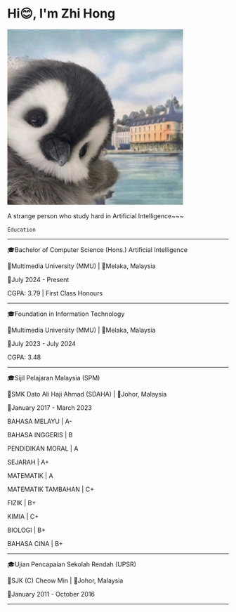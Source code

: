 # Hi😊, I'm Zhi Hong

![Alt text](images/penguin.jpg)

A strange person who study hard in Artificial Intelligence~~~

~~~~~~~~~~~~~~~~~~~~~~~~~~~
Education
~~~~~~~~~~~~~~~~~~~~~~~~~~~

---------------------------------------------------------------

🎓Bachelor of Computer Science (Hons.) Artificial Intelligence

🏫Multimedia University (MMU) | 📌Melaka, Malaysia

📆July 2024 - Present

CGPA: 3.79 | First Class Honours

--------------------------------------------------------------------------------
🎓Foundation in Information Technology

🏫Multimedia University (MMU) | 📌Melaka, Malaysia

📆July 2023 - July 2024

CGPA: 3.48

---------------------------------------------------------------------------------

🎓Sijil Pelajaran Malaysia (SPM)

🏫SMK Dato Ali Haji Ahmad (SDAHA) | 📌Johor, Malaysia

📆January 2017 - March 2023

BAHASA MELAYU       | A- 

BAHASA INGGERIS     | B

PENDIDIKAN MORAL    | A 

SEJARAH             | A+ 

MATEMATIK           | A 

MATEMATIK TAMBAHAN  | C+ 

FIZIK               | B+ 

KIMIA               | C+ 

BIOLOGI             | B+ 

BAHASA CINA         | B+ 

---------------------------------------------------------------------------------

🎓Ujian Pencapaian Sekolah Rendah (UPSR)

🏫SJK (C) Cheow Min | 📌Johor, Malaysia

📆January 2011 - October 2016

----------------------------------------------------------------------------------

